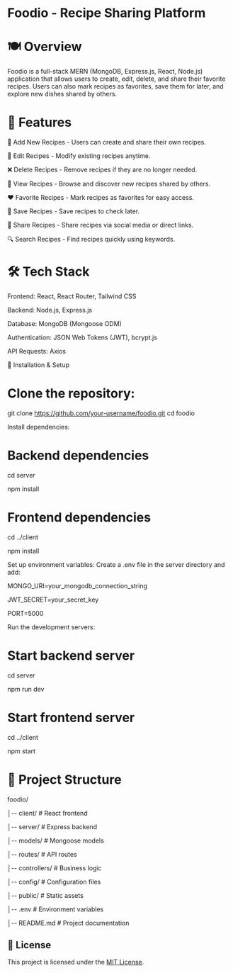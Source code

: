 # Foodio - Recipe Sharing Platform

# 🍽️ Overview

Foodio is a full-stack MERN (MongoDB, Express.js, React, Node.js) application that allows users to create, edit, delete, and share their favorite recipes. Users can also mark recipes as favorites, save them for later, and explore new dishes shared by others.

# 🚀 Features

📝 Add New Recipes - Users can create and share their own recipes.

🔄 Edit Recipes - Modify existing recipes anytime.

❌ Delete Recipes - Remove recipes if they are no longer needed.

👀 View Recipes - Browse and discover new recipes shared by others.

❤️ Favorite Recipes - Mark recipes as favorites for easy access.

📌 Save Recipes - Save recipes to check later.

🔗 Share Recipes - Share recipes via social media or direct links.

🔍 Search Recipes - Find recipes quickly using keywords.

# 🛠️ Tech Stack

Frontend: React, React Router, Tailwind CSS

Backend: Node.js, Express.js

Database: MongoDB (Mongoose ODM)

Authentication: JSON Web Tokens (JWT), bcrypt.js

API Requests: Axios

🎯 Installation & Setup

# Clone the repository:

git clone https://github.com/your-username/foodio.git
cd foodio

Install dependencies:

# Backend dependencies
cd server

npm install

# Frontend dependencies
cd ../client

npm install

Set up environment variables:
Create a .env file in the server directory and add:

MONGO_URI=your_mongodb_connection_string

JWT_SECRET=your_secret_key

PORT=5000

Run the development servers:
# Start backend server
cd server

npm run dev

# Start frontend server
cd ../client

npm start

# 📂 Project Structure

foodio/

│-- client/      # React frontend

│-- server/      # Express backend

│-- models/      # Mongoose models

│-- routes/      # API routes

│-- controllers/ # Business logic

│-- config/      # Configuration files

│-- public/      # Static assets

│-- .env         # Environment variables

│-- README.md    # Project documentation


## 🪪 License 
This project is licensed under the [MIT License](LICENSE).



